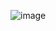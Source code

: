 ![image](https://github.com/bilaltahseen/Hyperledger-Fabric-Chaincode-Playground/assets/46894582/af50349d-43d4-452c-ae66-a137fe4b79dd)

